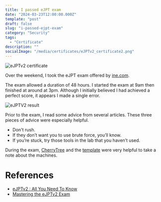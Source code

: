```yaml
---
title: I passed eJPT exam
date: "2024-03-23T12:00:00.000Z"
template: "post"
draft: false
slug: "i-passed-ejpt-exam"
category: "Security"
tags:
  - "Certificate"
description: ""
socialImage: "/media/certificates/eJPTv2_certificate2.png"
---
```


![eJPTv2 certificate](/media/certificates/eJPTv2_certificate2.png)

Over the weekend, I took the eJPT exam offered by [ine.com](https://security.ine.com/certifications/ejpt-certification/).

The exam allowed a duration of 48 hours. I started the exam at 9am then finished at around at 3pm.
Although I initially believed I had achieved a perfect score, it appears I made a single error.

![eJPTV2 result](/media/certificates/eJPTv2_result.png)

Prior to the exam, I read some advice from several articles.
These three pieces of advice were especially helpful.
- Don't rush.
- If they don’t want you to use brute force, you’ll know.
- If you’re stuck, try those tools in the lab that you haven’t used.

During the exam, [CherryTree](https://www.giuspen.net/cherrytree/) and the [template](https://411hall.github.io/OSCP-Preparation/) were very helpful to take a note about the machines.

# References
- [eJPTv2 : All You Need To Know](https://olivierkonate.medium.com/ejptv2-all-you-need-to-know-60c3d54ac48f)
- [Mastering the eJPTv2 Exam](https://infosecwriteups.com/mastering-the-ejptv2-exam-ec38daec16bc)
